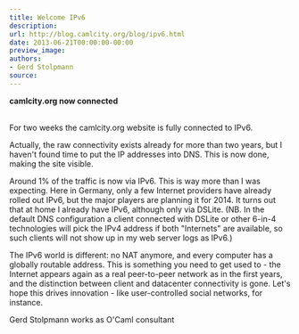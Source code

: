 ```yaml
---
title: Welcome IPv6
description:
url: http://blog.camlcity.org/blog/ipv6.html
date: 2013-06-21T00:00:00-00:00
preview_image:
authors:
- Gerd Stolpmann
source:
---
```




<div>
  <b>camlcity.org now connected</b><br/>&nbsp;
</div>

<div>
  
For two weeks the camlcity.org website is fully connected to IPv6.

</div>

<div>
  
<p>
Actually, the raw connectivity exists already for more than two years,
but I haven't found time to put the IP addresses into DNS. This is now
done, making the site visible.
</p>

<p>
Around 1% of the traffic is now via IPv6. This is way more than I was
expecting. Here in Germany, only a few Internet providers have already
rolled out IPv6, but the major players are planning it for 2014. It
turns out that at home I already have IPv6, although only via
DSLite. (NB. In the default DNS configuration a client connected with
DSLite or other 6-in-4 technologies will pick the IPv4 address if both
&quot;Internets&quot; are available, so such clients will not show up in my web
server logs as IPv6.)
</p>

<p>
The IPv6 world is different: no NAT anymore, and every computer
has a globally routable address. This is something you need to get
used to - the Internet appears again as a real peer-to-peer
network as in the first years, and the distinction between client
and datacenter connectivity is gone. Let's hope this drives
innovation - like user-controlled social networks, for instance.
</p>


</div>

<div>
  Gerd Stolpmann works as O'Caml consultant

</div>

<div>
  
</div>


          
